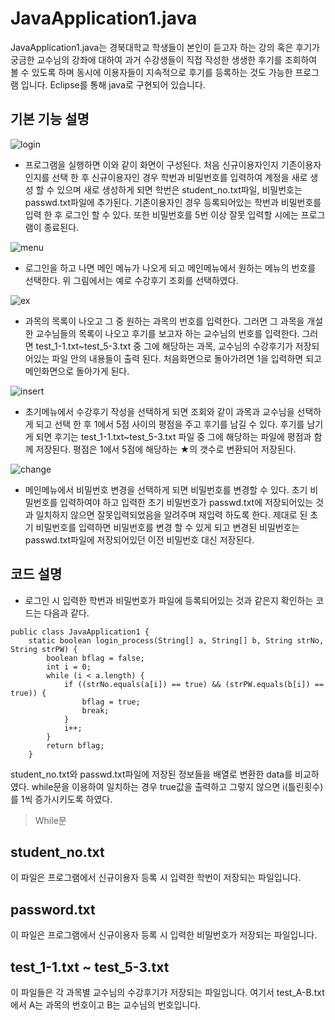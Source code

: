 JavaApplication1.java
======================

JavaApplication1.java는 경북대학교 학생들이 본인이 듣고자 하는 강의 혹은 후기가 궁금한 교수님의 강좌에 대하여 과거 수강생들이 직접 작성한 생생한 후기를 조회하여 볼 수 있도록 하며 동시에 이용자들이 지속적으로 후기를 등록하는 것도 가능한 프로그램 입니다. Eclipse를 통해 java로 구현되어 있습니다.


## 기본 기능 설명
![login](https://user-images.githubusercontent.com/44903476/48906972-8733c200-eea9-11e8-94f4-f95e68b85896.png)
* 프로그램을 실행하면 이와 같이 화면이 구성된다. 처음 신규이용자인지 기존이용자인지를 선택 한 후 신규이용자인 경우 학번과 비밀번호를 입력하여 계정을 새로 생성 할 수 있으며 새로 생성하게 되면 학번은 student_no.txt파일, 비밀번호는 passwd.txt파일에 추가된다. 기존이용자인 경우 등록되어있는 학번과 비밀번호를 입력 한 후 로그인 할 수 있다. 또한 비밀번호를 5번 이상 잘못 입력할 시에는 프로그램이 종료된다.

![menu](https://user-images.githubusercontent.com/44903476/48907014-a599bd80-eea9-11e8-9703-088d00e5a665.png)
* 로그인을 하고 나면 메인 메뉴가 나오게 되고 메인메뉴에서 원하는 메뉴의 번호를 선택한다. 위 그림에서는 예로 수강후기 조회를 선택하였다.

![ex](https://user-images.githubusercontent.com/44903476/48907137-f3162a80-eea9-11e8-8d4d-b3cc7469158a.png)
* 과목의 목록이 나오고 그 중 원하는 과목의 번호를 입력한다. 그러면 그 과목을 개설한 교수님들의 목록이 나오고 후기를 보고자 하는 교수님의 번호를 입력한다. 그러면 test_1-1.txt~test_5-3.txt 중 그에 해당하는 과목, 교수님의 수강후기가 저장되어있는 파일 안의 내용들이 출력 된다. 처음화면으로 돌아가려면 1을 입력하면 되고 메인화면으로 돌아가게 된다.

![insert](https://user-images.githubusercontent.com/44903476/48909916-f0b7ce80-eeb1-11e8-95d3-f553dc666bb4.png)
* 초기메뉴에서 수강후기 작성을 선택하게 되면 조회와 같이 과목과 교수님을 선택하게 되고 선택 한 후 1에서 5점 사이의 평점을 주고 후기를 남길 수 있다. 후기를 남기게 되면 후기는 test_1-1.txt~test_5-3.txt 파일 중 그에 해당하는 파일에 평점과 함께 저장된다. 평점은 1에서 5점에 해당하는 ★의 갯수로 변환되어 저장된다. 

![change](https://user-images.githubusercontent.com/44903476/48910431-49d43200-eeb3-11e8-9bd9-4cc3256b6d31.png)
* 메인메뉴에서 비밀번호 변경을 선택하게 되면 비밀번호를 변경할 수 있다. 초기 비밀번호를 입력하여야 하고 입력한 초기 비밀번호가 passwd.txt에 저장되어있는 것과 일치하지 않으면 잘못입력되었음을 알려주며 재입력 하도록 한다. 제대로 된 초기 비밀번호를 입력하면 비밀번호를 변경 할 수 있게 되고 변경된 비밀번호는 passwd.txt파일에 저장되어있던 이전 비밀번호 대신 저장된다.

## 코드 설명

- 로그인 시 입력한 학번과 비밀번호가 파일에 등록되어있는 것과 같은지 확인하는 코드는 다음과 같다.
```
public class JavaApplication1 {
	static boolean login_process(String[] a, String[] b, String strNo, String strPW) {
		boolean bflag = false;
		int i = 0;
		while (i < a.length) {
			if ((strNo.equals(a[i]) == true) && (strPW.equals(b[i]) == true)) {
				bflag = true;
				break;
			}
			i++;
		}
		return bflag;
	}
  ````
student_no.txt와 passwd.txt파일에 저장된 정보들을 배열로 변환한 data를 비교하였다. while문을 이용하여 일치하는 경우 true값을 출력하고 그렇지 않으면 i(틀린횟수)를 1씩 증가시키도록 하였다.

> While문




 


## student_no.txt

이 파일은 프로그램에서 신규이용자 등록 시 입력한 학번이 저장되는 파일입니다.


## password.txt

이 파일은 프로그램에서 신규이용자 등록 시 입력한 비밀번호가 저장되는 파일입니다.


## test_1-1.txt ~ test_5-3.txt

이 파일들은 각 과목별 교수님의 수강후기가 저장되는 파일입니다. 여기서 test_A-B.txt에서 A는 과목의 번호이고 B는 교수님의 번호입니다.
